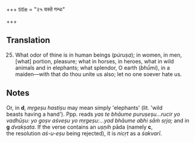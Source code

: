 +++
title = "२५ यस्ते गन्धः"

+++
## Translation
25. What odor of thine is in human beings (*púruṣa*); in women, in men,  
\[what\] portion, pleasure; what in horses, in heroes, what in wild  
animals and in elephants; what splendor, O earth (*bhū́mi*), in a  
maiden—with that do thou unite us also; let no one soever hate us.

## Notes
Or, in **d**, *mṛgeṣu hastiṣu* may mean simply 'elephants' (lit. 'wild  
beasts having a hand'). Ppp. reads *yas te bhāume puruṣeṣu...rucir yo  
vadhūṣu: yo goṣv aśveṣu yo mṛgeṣu:...yad bhāume abhi sāṁ sṛja;* and in  
**g** *dvakṣata*. If the verse contains an *uṣṇih* pāda (namely **c**,  
the resolution *aś-u-eṣu* being rejected), it is *nicṛt* as a *śakvarī*.
